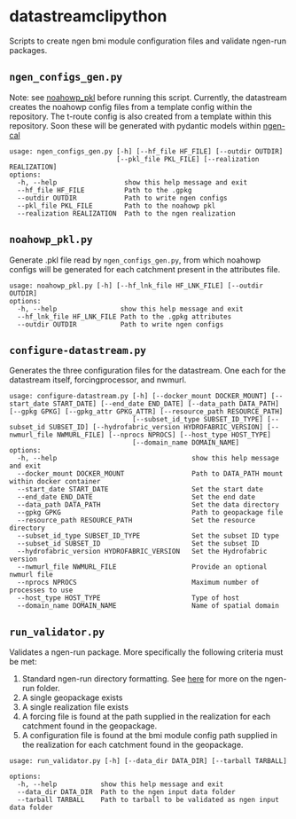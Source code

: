 # datastreamclipython
Scripts to create ngen bmi module configuration files and validate ngen-run packages.

## `ngen_configs_gen.py`
Note: see [noahowp_pkl](#noahowp_pklpy) before running this script. Currently, the datastream creates the noahowp config files from a template config within the repository. 
The t-route config is also created from a template within this repository. Soon these will be generated with pydantic models within [ngen-cal](https://github.com/NOAA-OWP/ngen-cal)
```
usage: ngen_configs_gen.py [-h] [--hf_file HF_FILE] [--outdir OUTDIR]
                           [--pkl_file PKL_FILE] [--realization REALIZATION] 
options:
  -h, --help                 show this help message and exit
  --hf_file HF_FILE          Path to the .gpkg
  --outdir OUTDIR            Path to write ngen configs
  --pkl_file PKL_FILE        Path to the noahowp pkl
  --realization REALIZATION  Path to the ngen realization
```


## `noahowp_pkl.py`
Generate .pkl file read by `ngen_configs_gen.py`, from which noahowp configs will be generated for each catchment present in the attributes file.
```
usage: noahowp_pkl.py [-h] [--hf_lnk_file HF_LNK_FILE] [--outdir OUTDIR]
options:
  -h, --help                show this help message and exit
  --hf_lnk_file HF_LNK_FILE Path to the .gpkg attributes
  --outdir OUTDIR           Path to write ngen configs
```

## `configure-datastream.py`
Generates the three configuration files for the datastream. One each for the datastream itself, forcingprocessor, and nwmurl.
```
usage: configure-datastream.py [-h] [--docker_mount DOCKER_MOUNT] [--start_date START_DATE] [--end_date END_DATE] [--data_path DATA_PATH] [--gpkg GPKG] [--gpkg_attr GPKG_ATTR] [--resource_path RESOURCE_PATH]
                               [--subset_id_type SUBSET_ID_TYPE] [--subset_id SUBSET_ID] [--hydrofabric_version HYDROFABRIC_VERSION] [--nwmurl_file NWMURL_FILE] [--nprocs NPROCS] [--host_type HOST_TYPE]
                               [--domain_name DOMAIN_NAME]
options:
  -h, --help                                  show this help message and exit
  --docker_mount DOCKER_MOUNT                 Path to DATA_PATH mount within docker container
  --start_date START_DATE                     Set the start date
  --end_date END_DATE                         Set the end date
  --data_path DATA_PATH                       Set the data directory
  --gpkg GPKG                                 Path to geopackage file
  --resource_path RESOURCE_PATH               Set the resource directory
  --subset_id_type SUBSET_ID_TYPE             Set the subset ID type
  --subset_id SUBSET_ID                       Set the subset ID
  --hydrofabric_version HYDROFABRIC_VERSION   Set the Hydrofabric version
  --nwmurl_file NWMURL_FILE                   Provide an optional nwmurl file
  --nprocs NPROCS                             Maximum number of processes to use
  --host_type HOST_TYPE                       Type of host
  --domain_name DOMAIN_NAME                   Name of spatial domain
```

## `run_validator.py`
Validates a ngen-run package. More specifically the following criteria must be met:

1) Standard ngen-run directory formatting. See [here](https://github.com/CIROH-UA/datastreamcli/blob/main/docs/STANDARD_DIRECTORIES.md#ngen-run) for more on the ngen-run folder.
2) A single geopackage exists
3) A single realization file exists
4) A forcing file is found at the path supplied in the realization for each catchment found in the geopackage.
5) A configuration file is found at the bmi module config path supplied in the realization for each catchment found in the geopackage.

```
usage: run_validator.py [-h] [--data_dir DATA_DIR] [--tarball TARBALL]

options:
  -h, --help           show this help message and exit
  --data_dir DATA_DIR  Path to the ngen input data folder
  --tarball TARBALL    Path to tarball to be validated as ngen input data folder
```
